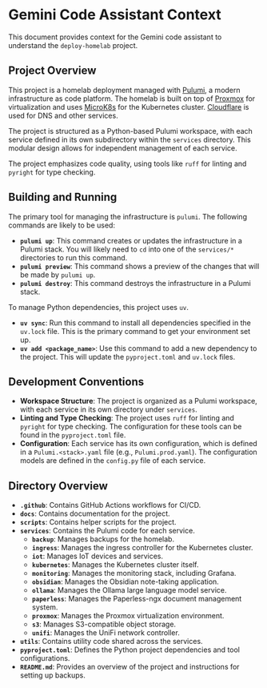# Gemini Code Assistant Context

This document provides context for the Gemini code assistant to understand the `deploy-homelab` project.

## Project Overview

This project is a homelab deployment managed with [Pulumi](https://www.pulumi.com/), a modern infrastructure as code platform. The homelab is built on top of [Proxmox](https://www.proxmox.com/en/) for virtualization and uses [MicroK8s](https://microk8s.io/) for the Kubernetes cluster. [Cloudflare](https://www.cloudflare.com/) is used for DNS and other services.

The project is structured as a Python-based Pulumi workspace, with each service defined in its own subdirectory within the `services` directory. This modular design allows for independent management of each service.

The project emphasizes code quality, using tools like `ruff` for linting and `pyright` for type checking.

## Building and Running

The primary tool for managing the infrastructure is `pulumi`. The following commands are likely to be used:

*   **`pulumi up`**: This command creates or updates the infrastructure in a Pulumi stack. You will likely need to `cd` into one of the `services/*` directories to run this command.
*   **`pulumi preview`**: This command shows a preview of the changes that will be made by `pulumi up`.
*   **`pulumi destroy`**: This command destroys the infrastructure in a Pulumi stack.

To manage Python dependencies, this project uses `uv`.

*   **`uv sync`**: Run this command to install all dependencies specified in the `uv.lock` file. This is the primary command to get your environment set up.
*   **`uv add <package_name>`**: Use this command to add a new dependency to the project. This will update the `pyproject.toml` and `uv.lock` files.

## Development Conventions

*   **Workspace Structure**: The project is organized as a Pulumi workspace, with each service in its own directory under `services`.
*   **Linting and Type Checking**: The project uses `ruff` for linting and `pyright` for type checking. The configuration for these tools can be found in the `pyproject.toml` file.
*   **Configuration**: Each service has its own configuration, which is defined in a `Pulumi.<stack>.yaml` file (e.g., `Pulumi.prod.yaml`). The configuration models are defined in the `config.py` file of each service.

## Directory Overview

*   **`.github`**: Contains GitHub Actions workflows for CI/CD.
*   **`docs`**: Contains documentation for the project.
*   **`scripts`**: Contains helper scripts for the project.
*   **`services`**: Contains the Pulumi code for each service.
    *   **`backup`**: Manages backups for the homelab.
    *   **`ingress`**: Manages the ingress controller for the Kubernetes cluster.
    *   **`iot`**: Manages IoT devices and services.
    *   **`kubernetes`**: Manages the Kubernetes cluster itself.
    *   **`monitoring`**: Manages the monitoring stack, including Grafana.
    *   **`obsidian`**: Manages the Obsidian note-taking application.
    *   **`ollama`**: Manages the Ollama large language model service.
    *   **`paperless`**: Manages the Paperless-ngx document management system.
    *   **`proxmox`**: Manages the Proxmox virtualization environment.
    *   **`s3`**: Manages S3-compatible object storage.
    *   **`unifi`**: Manages the UniFi network controller.
*   **`utils`**: Contains utility code shared across the services.
*   **`pyproject.toml`**: Defines the Python project dependencies and tool configurations.
*   **`README.md`**: Provides an overview of the project and instructions for setting up backups.
